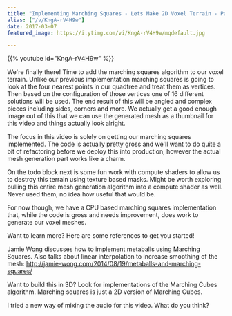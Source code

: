 ```yaml
---
title: "Implementing Marching Squares - Lets Make 2D Voxel Terrain - Part 11"
alias: ["/v/KngA-rV4H9w"]
date: 2017-03-07
featured_image: https://i.ytimg.com/vi/KngA-rV4H9w/mqdefault.jpg

---
```


{{% youtube id="KngA-rV4H9w" %}}

We're finally there! Time to add the marching squares algorithm to our voxel terrain. Unlike our previous implementation marching squares is going to look at the four nearest points in our quadtree and treat them as vertices. Then based on the configuration of those vertices one of 16 different solutions will be used. The end result of this will be angled and complex pieces including sides, corners and more. We actually get a good enough image out of this that we can use the generated mesh as a thumbnail for this video and things actually look alright.

The focus in this video is solely on getting our marching squares implemented. The code is actually pretty gross and we'll want to do quite a bit of refactoring before we deploy this into production, however the actual mesh generation part works like a charm.

On the todo block next is some fun work with compute shaders to allow us to destroy this terrain using texture based masks. Might be worth exploring pulling this entire mesh generation algorithm into a compute shader as well. Never used them, no idea how useful that would be.

For now though, we have a CPU based marching squares implementation that, while the code is gross and needs improvement, does work to generate our voxel meshes.


Want to learn more? Here are some references to get you started!

Jamie Wong discusses how to implement metaballs using Marching Squares. Also talks about linear interpolation to increase smoothing of the mesh: http://jamie-wong.com/2014/08/19/metaballs-and-marching-squares/

Want to build this in 3D? Look for implementations of the Marching Cubes algorithm. Marching squares is just a 2D version of Marching Cubes.


I tried a new way of mixing the audio for this video. What do you think?